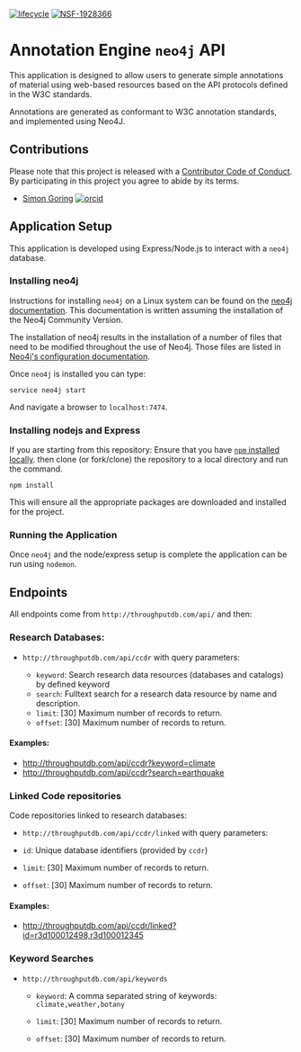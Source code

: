 [![lifecycle](https://img.shields.io/badge/lifecycle-experimental-orange.svg)](https://www.tidyverse.org/lifecycle/#experimental) [![NSF-1928366](https://img.shields.io/badge/NSF-1928366-blue.svg)](https://nsf.gov/awardsearch/showAward?AWD_ID=1928366)

# Annotation Engine `neo4j` API

This application is designed to allow users to generate simple annotations of material using web-based resources based on the API protocols defined in the W3C standards.

Annotations are generated as conformant to W3C annotation standards, and implemented using Neo4J.

## Contributions

Please note that this project is released with a [Contributor Code of Conduct](CODE_OF_CONDUCT.md). By participating in this project you agree to abide by its terms.

- [Simon Goring](http://goring.org) [![orcid](https://img.shields.io/badge/orcid-0000--0002--2700--4605-brightgreen.svg)](https://orcid.org/0000-0002-2700-4605)

## Application Setup

This application is developed using Express/Node.js to interact with a `neo4j` database.

### Installing neo4j

Instructions for installing `neo4j` on a Linux system can be found on the [neo4j documentation](https://neo4j.com/docs/operations-manual/current/installation/linux/debian/). This documentation is written assuming the installation of the Neo4j Community Version.

The installation of neo4j results in the installation of a number of files that need to be modified throughout the use of Neo4j. Those files are listed in [Neo4j's configuration documentation](https://neo4j.com/docs/operations-manual/current/configuration/file-locations/).

Once `neo4j` is installed you can type:

```
service neo4j start
```

And navigate a browser to `localhost:7474`.

### Installing nodejs and Express

If you are starting from this repository: Ensure that you have [`npm` installed locally](https://www.npmjs.com/get-npm). then clone (or fork/clone) the repository to a local directory and run the command.

```
npm install
```

This will ensure all the appropriate packages are downloaded and installed for the project.

### Running the Application

Once `neo4j` and the node/express setup is complete the application can be run using `nodemon`.

## Endpoints

All endpoints come from `http://throughputdb.com/api/` and then:

### Research Databases:

- `http://throughputdb.com/api/ccdr` with query parameters:

  - `keyword`: Search research data resources (databases and catalogs) by defined keyword
  - `search`: Fulltext search for a research data resource by name and description.
  - `limit`: [30] Maximum number of records to return.
  - `offset`: [30] Maximum number of records to return.

#### Examples:

- <http://throughputdb.com/api/ccdr?keyword=climate>
- <http://throughputdb.com/api/ccdr?search=earthquake>

### Linked Code repositories

Code repositories linked to research databases:

- `http://throughputdb.com/api/ccdr/linked` with query parameters:

- `id`: Unique database identifiers (provided by `ccdr`)

- `limit`: [30] Maximum number of records to return.

- `offset`: [30] Maximum number of records to return.

#### Examples:

- <http://throughputdb.com/api/ccdr/linked?id=r3d100012498,r3d100012345>

### Keyword Searches

- `http://throughputdb.com/api/keywords`

  - `keyword`: A comma separated string of keywords: `climate,weather,botany`

  - `limit`: [30] Maximum number of records to return.

  - `offset`: [30] Maximum number of records to return.
